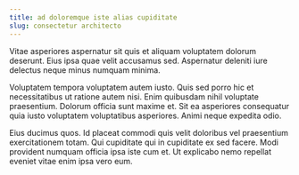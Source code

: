 ```yaml
---
title: ad doloremque iste alias cupiditate
slug: consectetur architecto
---
```


Vitae asperiores aspernatur sit quis et aliquam voluptatem dolorum deserunt. Eius ipsa quae velit accusamus sed. Aspernatur deleniti iure delectus neque minus numquam minima.

Voluptatem tempora voluptatem autem iusto. Quis sed porro hic et necessitatibus ut ratione autem nisi. Enim quibusdam nihil voluptate praesentium. Dolorum officia sunt maxime et. Sit ea asperiores consequatur quia iusto voluptatem voluptatibus asperiores. Animi neque expedita odio.

Eius ducimus quos. Id placeat commodi quis velit doloribus vel praesentium exercitationem totam. Qui cupiditate qui in cupiditate ex sed facere. Modi provident numquam officia ipsa iste cum et. Ut explicabo nemo repellat eveniet vitae enim ipsa vero eum.

